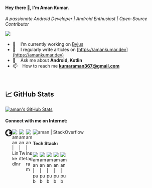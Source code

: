#### Hey there 👋, I'm Aman Kumar.

*A passionate Android Developer | Android Enthusiast | Open-Source Contributor*

![](https://komarev.com/ghpvc/?username=amankumar367)

- 🔭 &nbsp;&nbsp; I’m currently working on [Byjus](https://play.google.com/store/apps/details?id=com.byjus.thelearningapp)
- 📝 &nbsp;&nbsp;  I regularly write articles on [https://amankumar.dev](https://amankumar.dev)
- 💬 &nbsp;&nbsp;  Ask me about **Android, Kotlin**
- 📫  &nbsp;&nbsp; How to reach me **kumaraman367@gmail.com**

<br />

## &#x1f4c8; GitHub Stats
<a href="https://github.com/amankumar367/amankumar367">
  <img align="center" alt="aman's GitHub Stats" src="https://github-readme-stats.vercel.app/api?username=amankumar367&show-icons=true&hide_border=true" />
</a>

#### Connect with me on Internet:

[<img align="left" alt="amankumar.dev" width="22px" src="https://raw.githubusercontent.com/iconic/open-iconic/master/svg/globe.svg" />][website]
[<img align="left" alt="aman | LinkedIn" width="22px" src="https://cdn.jsdelivr.net/npm/simple-icons@v3/icons/linkedin.svg" />][linkedin]
[<img align="left" alt="aman | Twitter" width="22px" src="https://cdn.jsdelivr.net/npm/simple-icons@v3/icons/twitter.svg" />][twitter]
[<img align="left" alt="aman | Instagram" width="22px" src="https://cdn.jsdelivr.net/npm/simple-icons@v3/icons/instagram.svg" />][instagram]
[<img align="left" alt="aman | StackOverflow" height="22px"  src="https://stackoverflow.design/assets/img/logos/so/logo-stackoverflow.svg" />][stackoverflow]

<br />

#### Tech Stack:

[<img align="left" alt="aman | pub" width="22px" src="https://cdn.jsdelivr.net/npm/simple-icons@v3/icons/android.svg" />][website]
[<img align="left" alt="aman | pub" width="22px" src="https://cdn.jsdelivr.net/npm/simple-icons@v3/icons/java.svg" />][website]
[<img align="left" alt="aman | pub" width="22px" src="https://cdn.jsdelivr.net/npm/simple-icons@v3/icons/kotlin.svg" />][website]
[<img align="left" alt="aman | pub" width="22px" src="https://cdn.jsdelivr.net/npm/simple-icons@v3/icons/gradle.svg" />][website]
[<img align="left" alt="aman | pub" width="22px" src="https://cdn.jsdelivr.net/npm/simple-icons@v3/icons/git.svg" />][website]


[website]: http://amankumar.dev/
[twitter]: https://twitter.com/i_m_amank/
[instagram]: https://www.instagram.com/i_m_amnk/
[linkedin]: https://www.linkedin.com/in/aman-kumar-148004153/
[stackoverflow]: https://stackoverflow.com/users/9633290/aman-kumar?tab=profile

